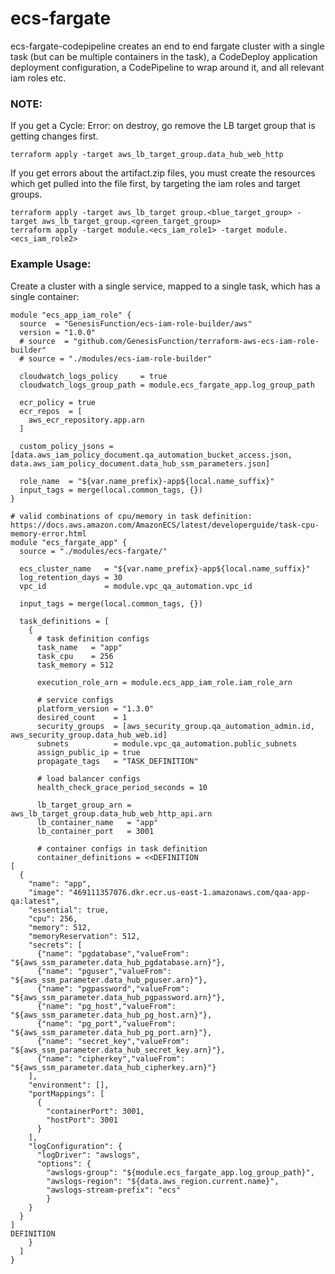 # ecs-fargate
ecs-fargate-codepipeline creates an end to end fargate cluster with a single task (but can be multiple containers in the task), a CodeDeploy application deployment configuration, a CodePipeline to wrap around it, and all relevant iam roles etc.

### NOTE:

If you get a Cycle: Error: on destroy, go remove the LB target group that is getting changes first.
```
terraform apply -target aws_lb_target_group.data_hub_web_http
```

If you get errors about the artifact.zip files, you must create the resources which get pulled into the file first, by targeting the iam roles and target groups.

```
terraform apply -target aws_lb_target group.<blue_target_group> -target aws_lb_target_group.<green_target_group>
terraform apply -target module.<ecs_iam_role1> -target module.<ecs_iam_role2>
```

### Example Usage:
Create a cluster with a single service, mapped to a single task, which has a single container:
```
module "ecs_app_iam_role" {
  source  = "GenesisFunction/ecs-iam-role-builder/aws"
  version = "1.0.0"
  # source  = "github.com/GenesisFunction/terraform-aws-ecs-iam-role-builder"
  # source = "./modules/ecs-iam-role-builder"

  cloudwatch_logs_policy     = true
  cloudwatch_logs_group_path = module.ecs_fargate_app.log_group_path

  ecr_policy = true
  ecr_repos  = [
    aws_ecr_repository.app.arn
  ]

  custom_policy_jsons = [data.aws_iam_policy_document.qa_automation_bucket_access.json, data.aws_iam_policy_document.data_hub_ssm_parameters.json]
  
  role_name  = "${var.name_prefix}-app${local.name_suffix}"
  input_tags = merge(local.common_tags, {})
}

# valid combinations of cpu/memory in task definition: https://docs.aws.amazon.com/AmazonECS/latest/developerguide/task-cpu-memory-error.html
module "ecs_fargate_app" {
  source = "./modules/ecs-fargate/"

  ecs_cluster_name   = "${var.name_prefix}-app${local.name_suffix}"
  log_retention_days = 30
  vpc_id             = module.vpc_qa_automation.vpc_id

  input_tags = merge(local.common_tags, {})

  task_definitions = [
    {
      # task definition configs
      task_name   = "app"
      task_cpu    = 256
      task_memory = 512

      execution_role_arn = module.ecs_app_iam_role.iam_role_arn
      
      # service configs
      platform_version = "1.3.0"
      desired_count    = 1
      security_groups  = [aws_security_group.qa_automation_admin.id, aws_security_group.data_hub_web.id]
      subnets          = module.vpc_qa_automation.public_subnets
      assign_public_ip = true
      propagate_tags   = "TASK_DEFINITION"

      # load balancer configs
      health_check_grace_period_seconds = 10
      
      lb_target_group_arn = aws_lb_target_group.data_hub_web_http_api.arn
      lb_container_name   = "app"
      lb_container_port   = 3001
      
      # container configs in task definition
      container_definitions = <<DEFINITION
[
  {
    "name": "app",
    "image": "469111357076.dkr.ecr.us-east-1.amazonaws.com/qaa-app-qa:latest",
    "essential": true,
    "cpu": 256,
    "memory": 512,
    "memoryReservation": 512,
    "secrets": [
      {"name": "pgdatabase","valueFrom": "${aws_ssm_parameter.data_hub_pgdatabase.arn}"},
      {"name": "pguser","valueFrom": "${aws_ssm_parameter.data_hub_pguser.arn}"},
      {"name": "pgpassword","valueFrom": "${aws_ssm_parameter.data_hub_pgpassword.arn}"},
      {"name": "pg_host","valueFrom": "${aws_ssm_parameter.data_hub_pg_host.arn}"},
      {"name": "pg_port","valueFrom": "${aws_ssm_parameter.data_hub_pg_port.arn}"},
      {"name": "secret_key","valueFrom": "${aws_ssm_parameter.data_hub_secret_key.arn}"},
      {"name": "cipherkey","valueFrom": "${aws_ssm_parameter.data_hub_cipherkey.arn}"}
    ],
    "environment": [],
    "portMappings": [
      {
        "containerPort": 3001,
        "hostPort": 3001
      }
    ],
    "logConfiguration": {
      "logDriver": "awslogs",
      "options": {
        "awslogs-group": "${module.ecs_fargate_app.log_group_path}",
        "awslogs-region": "${data.aws_region.current.name}",
        "awslogs-stream-prefix": "ecs"
        }
    }
  }
]
DEFINITION
    }
  ]
}
```
